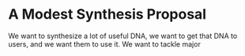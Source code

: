 
# A Modest Synthesis Proposal

We want to synthesize a lot of useful DNA, we want to get that DNA to users, and we want them to use it. We want to tackle major 

